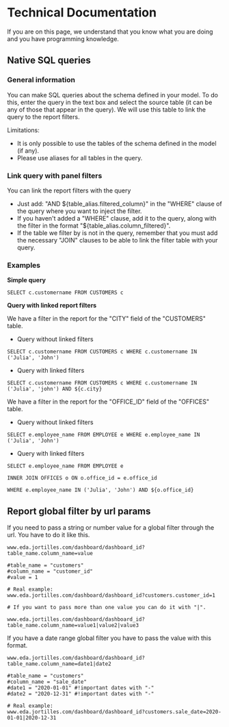 # Technical Documentation

If you are on this page, we understand that you know what you are doing and you have programming knowledge.

## Native SQL queries

### General information

You can make SQL queries about the schema defined in your model. To do this, enter the query in the text box and select the source table (it can be any of those that appear in the query). We will use this table to link the query to the report filters.

Limitations:

* It is only possible to use the tables of the schema defined in the model (if any).
* Please use aliases for all tables in the query.

### Link query with panel filters

You can link the report filters with the query

* Just add: "AND ${table_alias.filtered_column}" in the "WHERE" clause of the query where you want to inject the filter.
* If you haven't added a "WHERE" clause, add it to the query, along with the filter in the format "${table_alias.column_filtered}".
* If the table we filter by is not in the query, remember that you must add the necessary "JOIN" clauses to be able to link the filter table with your query.

### Examples

**Simple query**

```
SELECT c.customername FROM CUSTOMERS c
```

**Query with linked report filters**

We have a filter in the report for the "CITY" field of the "CUSTOMERS" table.

* Query without linked filters

```
SELECT c.customername FROM CUSTOMERS c WHERE c.customername IN ('Julia', 'John')
```

* Query with linked filters

```
SELECT c.customername FROM CUSTOMERS c WHERE c.customername IN ('Julia', 'john') AND ${c.city}
```

We have a filter in the report for the "OFFICE_ID" field of the "OFFICES" table.

* Query without linked filters

```
SELECT e.employee_name FROM EMPLOYEE e WHERE e.employee_name IN ('Julia', 'John')
```

* Query with linked filters

```
SELECT e.employee_name FROM EMPLOYEE e

INNER JOIN OFFICES o ON o.office_id = e.office_id

WHERE e.employee_name IN ('Julia', 'John') AND ${o.office_id}
```

## Report global filter by url params

If you need to pass a string or number value for a global filter through the url. You have to do it like this.

```
www.eda.jortilles.com/dashboard/dashboard_id?table_name.column_name=value

#table_name = "customers"
#column_name = "customer_id"
#value = 1

# Real example:
www.eda.jortilles.com/dashboard/dashboard_id?customers.customer_id=1

# If you want to pass more than one value you can do it with "|".

www.eda.jortilles.com/dashboard/dashboard_id?table_name.column_name=value1|value2|value3

```

If you have a date range global filter you have to pass the value with this format.

```
www.eda.jortilles.com/dashboard/dashboard_id?table_name.column_name=date1|date2

#table_name = "customers"
#column_name = "sale_date"
#date1 = "2020-01-01" #!important dates with "-"
#date2 = "2020-12-31" #!important dates with "-"

# Real example:
www.eda.jortilles.com/dashboard/dashboard_id?customers.sale_date=2020-01-01|2020-12-31
```